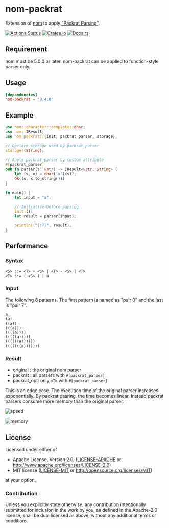 # nom-packrat
Extension of [nom](https://github.com/Geal/nom) to apply ["Packrat Parsing"](https://en.wikipedia.org/wiki/Parsing_expression_grammar#Implementing_parsers_from_parsing_expression_grammars).

[![Actions Status](https://github.com/dalance/nom-packrat/workflows/Regression/badge.svg)](https://github.com/dalance/nom-packrat/actions)
[![Crates.io](https://img.shields.io/crates/v/nom-packrat.svg)](https://crates.io/crates/nom-packrat)
[![Docs.rs](https://docs.rs/nom-packrat/badge.svg)](https://docs.rs/nom-packrat)

## Requirement

nom must be 5.0.0 or later.
nom-packrat can be applied to function-style parser only.

## Usage

```Cargo.toml
[dependencies]
nom-packrat = "0.4.0"
```

## Example

```rust
use nom::character::complete::char;
use nom::IResult;
use nom_packrat::{init, packrat_parser, storage};

// Declare storage used by packrat_parser
storage!(String);

// Apply packrat_parser by custom attribute
#[packrat_parser]
pub fn parser(s: &str) -> IResult<&str, String> {
    let (s, x) = char('a')(s)?;
    Ok((s, x.to_string()))
}

fn main() {
    let input = "a";

    // Initialize before parsing
    init!();
    let result = parser(input);

    println!("{:?}", result);
}
```

## Performance

### Syntax

```
<S> ::= <T> + <S> | <T> - <S> | <T>
<T> ::= ( <S> ) | a
```

### Input

The following 8 patterns.
The first pattern is named as "pair 0" and the last is "pair 7".

```
a
(a)
((a))
(((a)))
((((a))))
(((((a)))))
((((((a))))))
(((((((a)))))))
```

### Result

 * original   : the original nom parser
 * packrat    : all parsers with `#[packrat_parser]`
 * packrat_opt: only `<T>` with `#[packrat_parser]`

This is an edge case. The execution time of the original parser increases exponentially.
By packrat pasring, the time becomes linear.
Instead packrat parsers consume more memory than the original parser.

![speed](https://user-images.githubusercontent.com/4331004/61628860-6634a280-acbe-11e9-9e7b-abbc75bef355.png)

![memory](https://user-images.githubusercontent.com/4331004/61628911-7ba9cc80-acbe-11e9-9306-d1cc24f4a126.png)


## License

Licensed under either of

 * Apache License, Version 2.0, ([LICENSE-APACHE](LICENSE-APACHE) or http://www.apache.org/licenses/LICENSE-2.0)
 * MIT license ([LICENSE-MIT](LICENSE-MIT) or http://opensource.org/licenses/MIT)

at your option.

### Contribution

Unless you explicitly state otherwise, any contribution intentionally
submitted for inclusion in the work by you, as defined in the Apache-2.0
license, shall be dual licensed as above, without any additional terms or
conditions.

